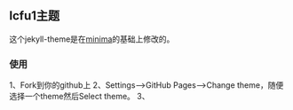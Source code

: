 ## lcfu1主题

这个jekyll-theme是在[minima](https://github.com/jekyll/minima)的基础上修改的。

### 使用
1、Fork到你的github上
2、Settings-->GitHub Pages-->Change theme，随便选择一个theme然后Select theme。
3、